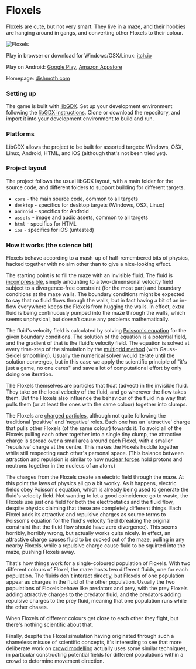 # Floxels
Floxels are cute, but not very smart. They live in a maze, and their hobbies are hanging
around in gangs, and converting other Floxels to their colour. 

![Floxels](http://dishmoth.com/wp-content/uploads/2012/04/pic_fl_large-1.png)

Play in browser or download for Windows/OSX/Linux:
[itch.io](https://dishmoth.itch.io/floxels)

Play on Android:
[Google Play](https://play.google.com/store/apps/details?id=com.dishmoth.floxels.android),
[Amazon Appstore](https://www.amazon.com/dp/B01MZ2OG9P)

Homepage:
[dishmoth.com](http://dishmoth.com/games/floxels/)

### Setting up
The game is built with [libGDX](https://libgdx.badlogicgames.com/).
Set up your development environment following the
[libGDX instructions](https://github.com/libgdx/libgdx/wiki).
Clone or download the repository, and import it into your development environment to build
and run.

### Platforms
LibGDX allows the project to be built for assorted targets: Windows, OSX, Linux, Android,
HTML, and iOS (although that's not been tried yet).

### Project layout
The project follows the usual libGDX layout, with a main folder for the source code, and
different folders to support building for different targets. 
- `core` -  the main source code, common to all targets 
- `desktop` - specifics for desktop targets (Windows, OSX, Linux)
- `android` - specifics for Android
- `assets` - image and audio assets, common to all targets
- `html` - specifics for HTML
- `ios` - specifics for iOS (untested)

### How it works (the science bit)
Floxels behave according to a mash-up of half-remembered bits of physics, hacked together
with no aim other than to give a nice-looking effect.

The starting point is to fill the maze with an invisible fluid.  The fluid is
[incompressible](https://en.wikipedia.org/wiki/Incompressible_flow), simply amounting to
a two-dimensional velocity field subject to a divergence-free constraint (for the most
part) and boundary conditions at the maze walls.  The boundary conditions might be
expected to say that no fluid flows through the walls, but in fact having a bit of an
in-flow everywhere keeps the Floxels from hugging the walls.  In effect, extra
fluid is being continuously pumped into the maze through the walls, which seems unphysical, 
but doesn't cause any problems mathematically.

The fluid's velocity field is calculated by solving
[Poisson's equation](https://en.wikipedia.org/wiki/Poisson%27s_equation)
for the given boundary conditions.  The solution of the equation is a potential field, and
the gradient of that is the fluid's velocity field.  The equation is solved at every time-step
of the simulation by the [multigrid method](https://en.wikipedia.org/wiki/Multigrid_method)
(with Gauss-Seidel smoothing).  Usually the numerical solver would iterate until the
solution converges, but in this case we apply the scientific principle of "it's just a game,
no one cares" and save a lot of computational effort by only doing one iteration.

The Floxels themselves are particles that float (advect) in the invisible fluid.  They take
on the local velocity of the fluid, and go wherever the flow takes them.  But the Floxels 
also influence the behaviour of the fluid in a way that pulls them (or at least the ones 
with the same colour) together into clumps.

The Floxels are [charged particles](https://en.wikipedia.org/wiki/Electrostatics), 
although not quite following the traditional 'positive' and 'negative' roles.
Each one has an 'attractive' charge that pulls other Floxels (of the same colour) towards
it.  To avoid all of the Floxels pulling each other together into a single tiny clump, the
attractive charge is spread over a small area around each Floxel, with a smaller 'repulsive'
charge at the centre.  This makes the Floxels huddle together while still respecting each
other's personal space.  (This balance between attraction and repulsion is similar to 
how [nuclear forces](https://en.wikipedia.org/wiki/Nuclear_force) hold protons and
neutrons together in the nucleus of an atom.)

The charges from the Floxels create an electric field through the maze.  At this point the
laws of physics all go a bit wonky.  As it happens, electric fields obey Poisson's equation,
which is already being used to generate the fluid's velocity field.  Not wanting to let a
good coincidence go to waste, the Floxels use just one field for both the electrostatics 
and the fluid flow, despite physics claiming that these are completely different things.
Each Floxel adds its attractive and repulsive charges as source terms to Poisson's equation
for the fluid's velocity field (breaking the original constraint that the fluid flow should
have zero divergence).  This seems horribly, horribly wrong, but actually works quite nicely.
In effect, an attractive charge causes fluid to be sucked out of the maze, pulling in 
any nearby Floxels, while a repulsive charge cause fluid to be squirted into the maze,
pushing Floxels away.

That's how things work for a single-coloured population of Floxels.  With two different
colours of Floxel, the maze hosts two different fluids, one for each population.
The fluids don't interact directly, but Floxels of one population appear as charges in
the fluid of the other population.  Usually the two populations of Floxels behave like 
predators and prey, with the prey Floxels adding attractive charges to the predator fluid, 
and the predators adding repulsive charges to the prey fluid, meaning that one population 
runs while the other chases.

When Floxels of different colours get close to each other they fight, but there's nothing
scientific about that.

Finally, despite the Floxel simulation having originated through such a shameless
misuse of scientific concepts, it's interesting to see that more deliberate work on
[crowd modelling](http://grail.cs.washington.edu/projects/crowd-flows/)
actually uses some similar techniques, in particular constructing potential fields for 
different populations within a crowd to determine movement direction.
